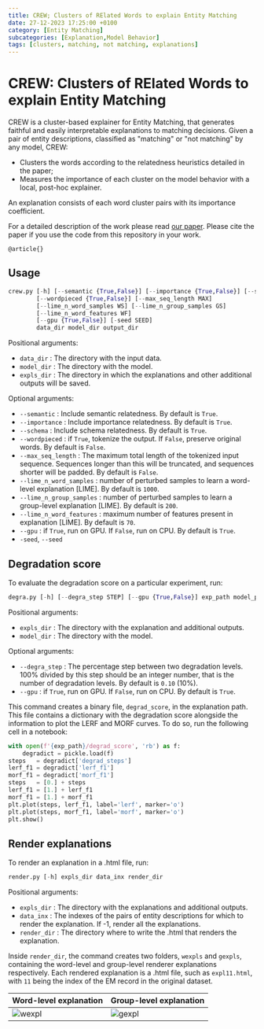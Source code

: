 ```yaml
---
title: CREW; Clusters of RElated Words to explain Entity Matching
date: 27-12-2023 17:25:00 +0100
category: [Entity Matching]
subcategories: [Explanation,Model Behavior]
tags: [clusters, matching, not matching, explanations]
---
```


# CREW: Clusters of RElated Words to explain Entity Matching

CREW is a cluster-based explainer for Entity Matching, that generates faithful and easily interpretable explanations to matching decisions. 
Given a pair of entity descriptions, classified as "matching" or "not matching" by any model, CREW:
- Clusters the words according to the relatedness heuristics detailed in the paper;
- Measures the importance of each cluster on the model behavior with a local, post-hoc explainer.

An explanation consists of each word cluster pairs with its importance coefficient. 

For a detailed description of the work please read [our paper](https://example.com/). Please cite the paper if you use the code from this repository in your work.

```
@article{}
```

## Usage

```python
crew.py [-h] [--semantic {True,False}] [--importance {True,False}] [--schema {True,False}] 
        [--wordpieced {True,False}] [--max_seq_length MAX] 
        [--lime_n_word_samples WS] [--lime_n_group_samples GS] 
        [--lime_n_word_features WF] 
        [--gpu {True,False}] [-seed SEED]
        data_dir model_dir output_dir
```

Positional arguments:
-  `data_dir` : The directory with the input data.
-  `model_dir` : The directory with the model.
-  `expls_dir` : The directory in which the explanations and other additional outputs will be saved.

Optional arguments:
-  `--semantic` : Include semantic relatedness. By default is `True`.
-  `--importance` : Include importance relatedness. By default is `True`.
-  `--schema` : Include schema relatedness. By default is `True`.
-  `--wordpieced` : if `True`, tokenize the output. If `False`, preserve original words. By default is `False`.
-  `--max_seq_length` : The maximum total length of the tokenized input sequence. Sequences longer than this will be truncated, and sequences shorter will be padded. By default is `False`.
-  `--lime_n_word_samples` : number of perturbed samples to learn a word-level explanation [LIME]. By default is `1000`.
-  `--lime_n_group_samples` : number of perturbed samples to learn a group-level explanation [LIME]. By default is `200`.
-  `--lime_n_word_features` : maximum number of features present in explanation [LIME]. By default is `70`.
-  `--gpu` : if `True`, run on GPU. If `False`, run on CPU. By default is `True`.
-  `-seed`, `--seed`


## Degradation score

To evaluate the degradation score on a particular experiment, run:

```python
degra.py [-h] [--degra_step STEP] [--gpu {True,False}] exp_path model_path
```

Positional arguments:
-  `expls_dir` : The directory with the explanation and additional outputs.
-  `model_dir` : The directory with the model.

Optional arguments:
-  `--degra_step` : The percentage step between two degradation levels. 100% divided by this step should be an integer number, that is the number of degradation levels. By default is `0.10` (10%).
-  `--gpu` : if `True`, run on GPU. If `False`, run on CPU. By default is `True`.

This command creates a binary file, `degrad_score`, in the explanation path. This file contains a dictionary with the degradation score alongside the information to plot the LERF and MORF curves. To do so, run the following cell in a notebook:

```python
with open(f'{exp_path}/degrad_score', 'rb') as f:
    degradict = pickle.load(f)
steps   = degradict['degrad_steps']
lerf_f1 = degradict['lerf_f1']
morf_f1 = degradict['morf_f1']
steps   = [0.] + steps
lerf_f1 = [1.] + lerf_f1
morf_f1 = [1.] + morf_f1
plt.plot(steps, lerf_f1, label='lerf', marker='o')
plt.plot(steps, morf_f1, label='morf', marker='o')
plt.show()
```

## Render explanations

To render an explanation in a .html file, run: 

```python
render.py [-h] expls_dir data_inx render_dir
```

Positional arguments:
-  `expls_dir` : The directory with the explanations and additional outputs.
-  `data_inx` : The indexes of the pairs of entity descriptions for which to render the explanation. If -1, render all the explanations.
-  `render_dir` : The directory where to write the .html that renders the explanation.

Inside `render_dir`, the command creates two folders, `wexpls` and `gexpls`, containing the word-level and group-level renderer explanations respectively.
Each rendered explanation is a .html file, such as `expl11.html`, with `11` being the index of the EM record in the original dataset.

| Word-level explanation                                                                                  | Group-level explanation                                                                                 |
| ------------------------------------------------------------------------------------------------------- | ------------------------------------------------------------------------------------------------------- |
| ![wexpl](https://github.com/softlab-unimore/crew/assets/100861187/88ae0b53-7057-4d77-a9f2-181e36b04027) | ![gexpl](https://github.com/softlab-unimore/crew/assets/100861187/92647b7c-917d-481f-8b7c-61009a8bab84) |
